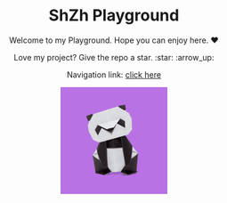 <h1 align="center">ShZh Playground</h1>

<p align="center">Welcome to my Playground. Hope you can enjoy here. ❤</p>

<p align="center">Love my project? Give the repo a star. :star: :arrow_up:</p>

<p align="center">Navigation link: <a href="https://shzh-playground.github.io">click here</a> </p>

<p align="center">
  <img src="./icon.png"></img>
</p>

